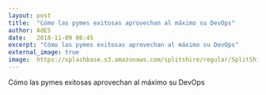 ```yaml
---
layout: post
title:  "Cómo las pymes exitosas aprovechan al máximo su DevOps"
author: AdES
date:   2018-11-09 06:45
excerpt: "Cómo las pymes exitosas aprovechan al máximo su DevOps"
external_image: true
image:  https://splashbase.s3.amazonaws.com/splitshire/regular/SplitShire-1681-768x506.jpg
---
```

Cómo las pymes exitosas aprovechan al máximo su DevOps
